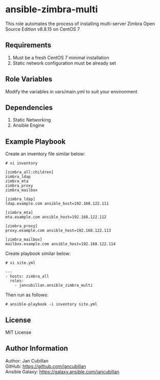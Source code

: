 ansible-zimbra-multi
====================

This role automates the process of installing multi-server Zimbra Open Source Edition v8.8.15 on CentOS 7

Requirements
------------

1. Must be a fresh CentOS 7 minimal installation
2. Static network configuration must be already set

Role Variables
--------------

Modify the variables in vars/main.yml to suit your environment

Dependencies
------------

1. Static Networking
2. Ansible Engine

Example Playbook
----------------

Create an inventory file similar below:

    # vi inventory

    [zimbra_all:children]
    zimbra_ldap
    zimbra_mta
    zimbra_proxy
    zimbra_mailbox

    [zimbra_ldap]
    ldap.example.com ansible_host=192.168.122.111

    [zimbra_mta]
    mta.example.com ansible_host=192.168.122.112

    [zimbra_proxy]
    proxy.example.com ansible_host=192.168.122.113

    [zimbra_mailbox]
    mailbox.example.com ansible_host=192.168.122.114

Create playbook similar below:

    # vi site.yml

    ---
    - hosts: zimbra_all
      roles:
        - jancubillan.ansible_zimbra_multi

Then run as follows:

    # ansible-playbook -i inventory site.yml

License
-------

MIT License

Author Information
------------------

Author: Jan Cubillan<br>
GitHub: https://github.com/jancubillan<br>
Ansible Galaxy: https://galaxy.ansible.com/jancubillan
